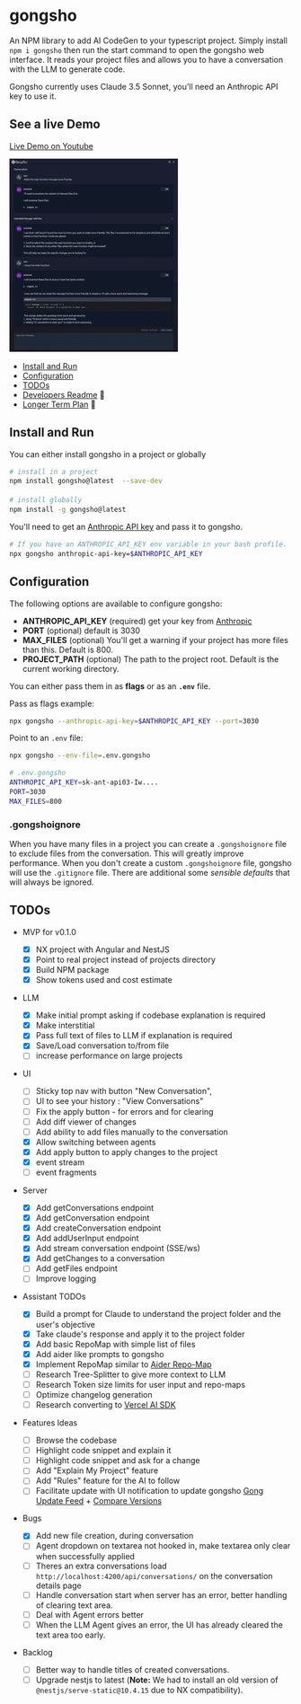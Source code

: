# gongsho

An NPM library to add AI CodeGen to your typescript project. Simply install `npm i gongsho` then run the start command to open the gongsho web interface. It reads your project files and allows you to have a conversation with the LLM to generate code.

Gongsho currently uses Claude 3.5 Sonnet, you'll need an Anthropic API key to use it.

## See a live Demo

[Live Demo on Youtube](https://youtu.be/ik5KnsCCmqE?si=kisDRSGncqGrv2-m)

[![Gongsho UI](docs/conversation-page_thumb.png)](docs/conversation-page.png)

- [Install and Run](#install-and-run)
- [Configuration](#configuration)
- [TODOs](#todos)
- [Developers Readme](docs/DEVELOPERS.md) :link:
- [Longer Term Plan](docs/PLAN.md) :link:

## Install and Run

You can either install gongsho in a project or globally

```bash
# install in a project
npm install gongsho@latest  --save-dev

# install globally
npm install -g gongsho@latest
```

You'll need to get an [Anthropic API key](https://console.anthropic.com/settings/keys) and pass it to gongsho.

```bash
# If you have an ANTHROPIC_API_KEY env variable in your bash profile.
npx gongsho anthropic-api-key=$ANTHROPIC_API_KEY
```

## Configuration

The following options are available to configure gongsho:

- **ANTHROPIC_API_KEY** (required) get your key from [Anthropic](https://console.anthropic.com/settings/keys)
- **PORT** (optional) default is 3030
- **MAX_FILES** (optional) You'll get a warning if your project has more files than this. Default is 800.
- **PROJECT_PATH** (optional) The path to the project root. Default is the current working directory.

You can either pass them in as **flags** or as an **`.env`** file.

Pass as flags example:

```bash
npx gongsho --anthropic-api-key=$ANTHROPIC_API_KEY --port=3030
```

Point to an `.env` file:

```bash
npx gongsho --env-file=.env.gongsho
```

```bash
# .env.gongsho
ANTHROPIC_API_KEY=sk-ant-api03-Iw....
PORT=3030
MAX_FILES=800
```

### .gongshoignore

When you have many files in a project you can create a `.gongshoignore` file to exclude files from the conversation. This will greatly improve performance. When you don't create a custom `.gongshoignore` file, gongsho will use the `.gitignore` file. There are additional some _sensible defaults_ that will always be ignored.

## TODOs

- MVP for v0.1.0

  - [x] NX project with Angular and NestJS
  - [x] Point to real project instead of projects directory
  - [x] Build NPM package
  - [x] Show tokens used and cost estimate

- LLM

  - [x] Make initial prompt asking if codebase explanation is required
  - [x] Make interstitial
  - [x] Pass full text of files to LLM if explanation is required
  - [x] Save/Load conversation to/from file
  - [ ] increase performance on large projects

- UI

  - [ ] Sticky top nav with button "New Conversation",
  - [ ] UI to see your history : "View Conversations"
  - [ ] Fix the apply button - for errors and for clearing
  - [ ] Add diff viewer of changes
  - [ ] Add ability to add files manually to the conversation
  - [x] Allow switching between agents
  - [x] Add apply button to apply changes to the project
  - [x] event stream
  - [ ] event fragments

- Server

  - [x] Add getConversations endpoint
  - [x] Add getConversation endpoint
  - [x] Add createConversation endpoint
  - [x] Add addUserInput endpoint
  - [x] Add stream conversation endpoint (SSE/ws)
  - [x] Add getChanges to a conversation
  - [ ] Add getFiles endpoint
  - [ ] Improve logging

- Assistant TODOs

  - [x] Build a prompt for Claude to understand the project folder and the user's objective
  - [x] Take claude's response and apply it to the project folder
  - [x] Add basic RepoMap with simple list of files
  - [x] Add aider like prompts to gongsho
  - [x] Implement RepoMap similar to [Aider Repo-Map](https://github.com/jxnl/aider/blob/main/aider/repo_map.py)
  - [ ] Research Tree-Splitter to give more context to LLM
  - [ ] Research Token size limits for user input and repo-maps
  - [ ] Optimize changelog generation
  - [ ] Research converting to [Vercel AI SDK](https://www.npmjs.com/package/ai)

- Features Ideas

  - [ ] Browse the codebase
  - [ ] Highlight code snippet and explain it
  - [ ] Highlight code snippet and ask for a change
  - [ ] Add "Explain My Project" feature
  - [ ] Add "Rules" feature for the AI to follow
  - [ ] Facilitate update with UI notification to update gongsho [Gong Update Feed](https://registry.npmjs.org/-/package/gongsho/dist-tags) + [Compare Versions](https://www.npmjs.com/package/compare-versions)

- Bugs

  - [x] Add new file creation, during conversation
  - [ ] Agent dropdown on textarea not hooked in, make textarea only clear when successfully applied
  - [ ] Theres an extra conversations load `http://localhost:4200/api/conversations/` on the conversation details page
  - [ ] Handle conversation start when server has an error, better handling of clearing text area.
  - [ ] Deal with Agent errors better
  - [ ] When the LLM Agent gives an error, the UI has already cleared the text area too early.

- Backlog
  - [ ] Better way to handle titles of created conversations.
  - [ ] Upgrade nestjs to latest (**Note:** We had to install an old version of `@nestjs/serve-static@10.4.15` due to NX compatibility).
